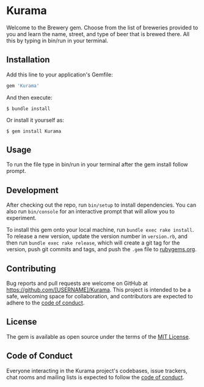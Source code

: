 # Kurama

Welcome to the Brewery gem. Choose from the list of breweries provided to you and learn the name, street, and type of beer that is brewed there. 
All this by typing in bin/run in your terminal.

## Installation

Add this line to your application's Gemfile:

```ruby
gem 'Kurama'
```

And then execute:

    $ bundle install

Or install it yourself as:

    $ gem install Kurama

## Usage

To run the file type in bin/run in your terminal after the gem install
follow prompt.

## Development

After checking out the repo, run `bin/setup` to install dependencies. You can also run `bin/console` for an interactive prompt that will allow you to experiment.

To install this gem onto your local machine, run `bundle exec rake install`. To release a new version, update the version number in `version.rb`, and then run `bundle exec rake release`, which will create a git tag for the version, push git commits and tags, and push the `.gem` file to [rubygems.org](https://rubygems.org).

## Contributing

Bug reports and pull requests are welcome on GitHub at https://github.com/[USERNAME]/Kurama. This project is intended to be a safe, welcoming space for collaboration, and contributors are expected to adhere to the [code of conduct](https://github.com/[USERNAME]/Kurama/blob/master/CODE_OF_CONDUCT.md).


## License

The gem is available as open source under the terms of the [MIT License](https://opensource.org/licenses/MIT).

## Code of Conduct

Everyone interacting in the Kurama project's codebases, issue trackers, chat rooms and mailing lists is expected to follow the [code of conduct](https://github.com/[USERNAME]/Kurama/blob/master/CODE_OF_CONDUCT.md).
